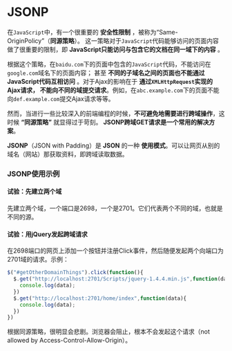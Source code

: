 JSONP
===================================
在`JavaScript`中，有一个很重要的 **安全性限制** ，被称为“Same-OriginPolicy”（**同源策略**）。
这一策略对于`JavaScript`代码能够访问的页面内容做了很重要的限制，即 **JavaScript只能访问与包含它的文档在同一域下的内容** 。

根据这个策略，在`baidu.com`下的页面中包含的`JavaScript`代码，不能访问在`google.com`域名下的页面内容；
甚至 **不同的子域名之间的页面也不能通过JavaScript代码互相访问** 。对于Ajax的影响在于 **通过`XMLHttpRequest`实现的Ajax请求，
不能向不同的域提交请求**。例如，在`abc.example.com`下的页面不能向`def.example.com`提交Ajax请求等等。

然而，当进行一些比较深入的前端编程的时候，**不可避免地需要进行跨域操作**，这时候 **“同源策略”** 就显得过于苛刻。
**JSONP跨域GET请求是一个常用的解决方案**。

**JSONP**（JSON with Padding）是 **JSON** 的一种 **使用模式**。可以让网页从别的域名（网站）那获取资料，即跨域读取数据。

### JSONP使用示例
#### 试验：先建立两个域
先建立两个域，一个端口是2698，一个是2701。它们代表两个不同的域，也就是不同的源。
#### 试验：用jQuery发起跨域请求
在2698端口的网页上添加一个按钮并注册Click事件，然后随便发起两个向端口为2701域的请求。示例：
```JavaScript
$("#getOtherDomainThings").click(function(){
  $.get("http://localhost:2701/Scripts/jquery-1.4.4.min.js",function(data){
    console.log(data);
  })
  $.get("http://localhost:2701/home/index",function(data){
    console.log(data);
  })
})
```
根据同源策略，很明显会悲剧。浏览器会阻止，根本不会发起这个请求（not allowed by Access-Control-Allow-Origin）。
#### <script>标签的跨域能力
回到我们的2698端口的网页。上面我们在Click事件里有一个对2701端口域的jQuery文件的请求，这次使用<script>标签来请求。
```html
<script type="text/javascript" src="http://localhost:2701/Scripts/jquery-1.4.4.min.js"></script>
```
当然状态为200，OK了。同样是端口2698的网页发起对2701域的请求，放在 **<script>标签** 的`src`属性上就OK了，另一个方式就悲剧了。
**利用<script>的跨域能力，这就是JSONP的基础** 。
#### 利用<script>标签获取不同源的JSON
既然它叫JSONP，很明显目的还是JSON，而且是跨域获取。根据上面的分析，很容易想到：利用js构造一个<script>标签，
把JSON的`url`赋给<script>的`src`属性，把这个<script>插入到`dom`里，让浏览器去获取。实践：
```javascript
function createScript(src){
  $("<script></script>").attr("src", src).appendTo("body");
}
```
添加一个按钮事件来测试一下：
```javascript
//把localhost:2701/home/somejson地址添加到上面的<script>标签上后，下面调用才能跨域。
$("#getOtherDomainJson").click(function(){
  $.get('http://localhost:2701/home/somejson',function(data){
    console.log(data);
  })
})
```
